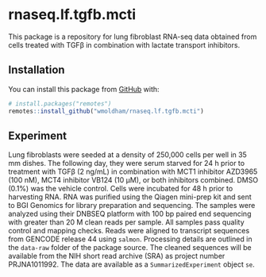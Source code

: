
<!-- README.md is generated from README.Rmd. Please edit that file -->

# rnaseq.lf.tgfb.mcti

<!-- badges: start -->
<!-- badges: end -->

This package is a repository for lung fibroblast RNA-seq data obtained
from cells treated with TGFβ in combination with lactate transport
inhibitors.

## Installation

You can install this package from [GitHub](https://github.com/) with:

``` r
# install.packages("remotes")
remotes::install_github("wmoldham/rnaseq.lf.tgfb.mcti")
```

## Experiment

Lung fibroblasts were seeded at a density of 250,000 cells per well in
35 mm dishes. The following day, they were serum starved for 24 h prior
to treatment with TGFβ (2 ng/mL) in combination with MCT1 inhibitor
AZD3965 (100 nM), MCT4 inhibitor VB124 (10 μM), or both inhibitors
combined. DMSO (0.1%) was the vehicle control. Cells were incubated for
48 h prior to harvesting RNA. RNA was purified using the Qiagen
mini-prep kit and sent to BGI Genomics for library preparation and
sequencing. The samples were analyzed using their DNBSEQ platform with
100 bp paired end sequencing with greater than 20 M clean reads per
sample. All samples pass quality control and mapping checks. Reads were
aligned to transcript sequences from GENCODE release 44 using `salmon`.
Processing details are outlined in the `data-raw` folder of the package
source. The cleaned sequences will be available from the NIH short read
archive (SRA) as project number PRJNA1011992. The data are available as
a `SummarizedExperiment` object `se`.
